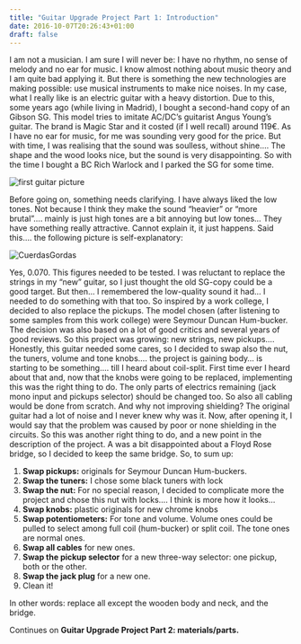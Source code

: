 ```yaml
---
title: "Guitar Upgrade Project Part 1: Introduction"
date: 2016-10-07T20:26:43+01:00
draft: false
---
```


I am not a musician. I am sure I will never be: I have no rhythm, no sense of melody and no ear for music. I know almost nothing about music theory and I am quite bad applying it. But there is something the new technologies are making possible: use musical instruments to make nice noises. In my case, what I really like is an electric guitar with a heavy distortion. Due to this, some years ago (while living in Madrid), I bought a second-hand copy of an Gibson SG. This model tries to imitate AC/DC’s guitarist Angus Young’s guitar. The brand is Magic Star and it costed (if I well recall) around 119€. As I have no ear for music, for me was sounding very good for the price. But with time, I was realising that the sound was soulless, without shine…. The shape and the wood looks nice, but the sound is very disappointing. So with the time I bought a BC Rich Warlock and I parked the SG for some time.

![first guitar picture](/img/guitar001/first_image.jpg "Before...")

Before going on,  something needs clarifying. I have always liked the low tones. Not because I think they make the sound “heavier” or “more brutal”…. mainly is just high tones are a bit annoying but low tones… They have something really attractive.  Cannot explain it, it just happens. Said this…. the following picture is self-explanatory:

![CuerdasGordas](/img/guitar001/CuerdasGordas.jpg "Big fat strings")

Yes, 0.070. This figures needed to be tested. I was reluctant to replace the strings in my “new” guitar, so I just thought the old SG-copy could be a good target. But then… I remembered the low-quality sound it had… I needed to do something with that too. So inspired by a work college, I decided to also replace the pickups. The model chosen (after listening to some samples from this work college) were Seymour Duncan Hum-bucker. The decision was also based on a lot of good critics and several years of good reviews. So this project was growing: new strings, new pickups…. Honestly, this guitar needed some cares, so I decided to swap also the nut, the tuners, volume and tone knobs…. the project is gaining body… is starting to be something…. till I heard about coil-split. First time ever I heard about that and, now that the knobs were going to be replaced, implementing this was the right thing to do. The only parts of electrics remaining (jack mono input and pickups selector) should be changed too. So also all cabling would be done from scratch. And why not improving shielding? The original guitar had a lot of noise and I never knew why was it. Now, after opening it,  I would say that the problem was caused by poor or none shielding in the circuits. So this was another right thing to do, and a new point in the description of the project. A was a bit disappointed about a Floyd Rose bridge, so I decided to keep the same bridge. So, to sum up:

1. **Swap pickups:** originals for Seymour Duncan Hum-buckers.
1. **Swap the tuners:** I chose some black tuners with lock
1. **Swap the nut:** For no special reason, I decided to complicate more the project and chose this nut with locks…. I think is more how it looks…
1. **Swap knobs:** plastic originals for new chrome knobs
1. **Swap potentiometers:** For tone and volume. Volume ones could be pulled to select among full coil (hum-bucker) or split coil. The tone ones are normal ones.
1. **Swap all cables** for new ones.
1. **Swap the pickup selector** for a new three-way selector: one pickup, both or the other.
1. **Swap the jack plug** for a new one.
1. Clean it!

In other words: replace all except the wooden body and neck, and the bridge.

Continues on **Guitar Upgrade Project Part 2: materials/parts.**
